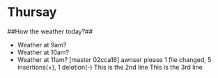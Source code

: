 # Thursay
##How the weather today?##
* Weather at 9am?
* Weather at 10am?
* Weather at 11am?
[master 02cca16] awnser please
 1 file changed, 5 insertions(+), 1 deletion(-)
This is the 2nd line
This is the 3rd line

